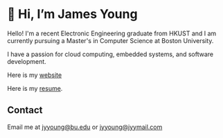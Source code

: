 # 👋 Hi, I’m James Young

Hello! I'm a recent Electronic Engineering graduate from HKUST and I am currently pursuing a Master's in Computer Science at Boston University.

I have a passion for cloud computing, embedded systems, and software development. 

Here is my [website](https://portfolio.jyylab.com/)

Here is my [resume](https://resume.jyydev.xyz/resume3/resume_3.pdf).

## Contact

Email me at [jyyoung@bu.edu](mailto:jyyoung@bu.edu) or [jyyoung@jyymail.com](mailto:jyyoung@jyymail.com)

<!-- I have a passion for learning about cloud computing, Linux, programming, and computer hardware. -->
